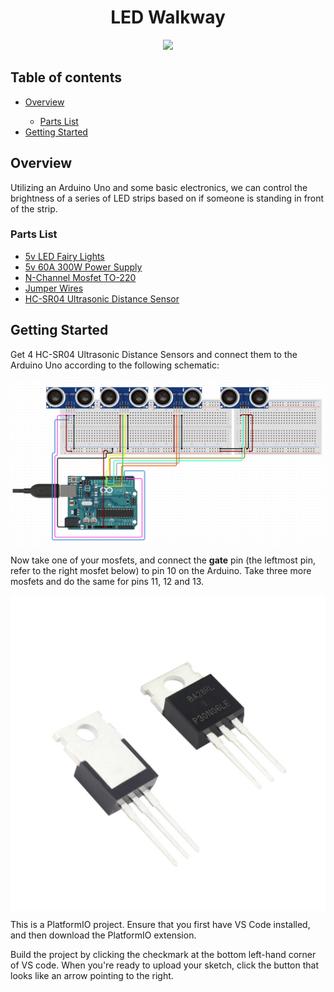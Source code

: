 <h1 align="center">LED Walkway</h1>

<p align="center">
    <img src="https://img.shields.io/badge/C++-pink"/>
</p>

<h2>Table of contents</h2>
<p>
  <ul>
    <li><a href="https://github.com/MrDemeanor/led-walkway#overview">Overview</a></li>
        <ul>
            <li><a href="https://github.com/MrDemeanor/led-walkway#parts-list">Parts List</a></li>
        </ul>
    <li><a href="https://github.com/MrDemeanor/led-walkway#getting-started">Getting Started</a></li>
  </ul>
</p>

<h2>Overview</h2>

<p>
  Utilizing an Arduino Uno and some basic electronics, we can control the brightness of a series of LED strips based on if someone is standing in front of the strip. 
</p>

<h3>Parts List</h3>

<ul>
    <li><a href="https://www.amazon.com/gp/product/B08P1H3LG9/ref=ppx_yo_dt_b_asin_title_o00_s00?ie=UTF8&psc=1">5v LED Fairy Lights</a></li>
    <li><a href="https://www.amazon.com/gp/product/B06XK3X3PW/ref=ppx_yo_dt_b_asin_title_o00_s00?ie=UTF8&psc=1">5v 60A 300W Power Supply</a></li>
    <li><a href="https://www.amazon.com/gp/product/B07CTF1JVD/ref=ppx_yo_dt_b_asin_title_o00_s00?ie=UTF8&psc=1">N-Channel Mosfet TO-220</a></li>
    <li><a href="https://www.amazon.com/gp/product/B072L1XMJR/ref=ppx_od_dt_b_asin_title_s00?ie=UTF8&psc=1">Jumper Wires</a></li>
    <li><a href="https://www.amazon.com/gp/product/B01JG09DCK/ref=ppx_od_dt_b_asin_title_s00?ie=UTF8&psc=1">HC-SR04 Ultrasonic Distance Sensor</a></li>
</ul>

<h2>Getting Started</h2>

<p>
    Get 4 HC-SR04 Ultrasonic Distance Sensors and connect them to the Arduino Uno according to the following schematic: 
</p>

<img align="center" src="./images/schematic.png">

<p>
    Now take one of your mosfets, and connect the <strong>gate</strong> pin (the leftmost pin, refer to the right mosfet below) to pin 10 on the Arduino. Take three more mosfets and do the same for pins 11, 12 and 13.
</p>

<img align="center" src="./images/mosfet.jpeg">

<p>
  This is a PlatformIO project. Ensure that you first have VS Code installed, and then download the PlatformIO extension. 
</p>

<p>
    Build the project by clicking the checkmark at the bottom left-hand corner of VS code. When you're ready to upload your sketch, click the button that looks like an arrow pointing to the right. 
</p>